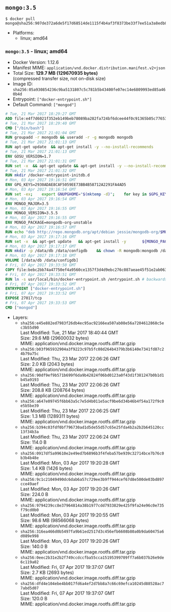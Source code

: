 ## `mongo:3.5`

```console
$ docker pull mongo@sha256:907de372a6de5f17d68514de1115f4b4af3f8373be33f7ee51a3a8edb8653494
```

-	Platforms:
	-	linux; amd64

### `mongo:3.5` - linux; amd64

-	Docker Version: 1.12.6
-	Manifest MIME: `application/vnd.docker.distribution.manifest.v2+json`
-	Total Size: **129.7 MB (129670935 bytes)**  
	(compressed transfer size, not on-disk size)
-	Image ID: `sha256:05a930854236c9ba5131807c5c781b5b43400fe07ec14e6809993ed85a460b4d`
-	Entrypoint: `["docker-entrypoint.sh"]`
-	Default Command: `["mongod"]`

```dockerfile
# Tue, 21 Mar 2017 18:29:27 GMT
ADD file:e4f7d6021f352eb149beb78089ba282fa724bf6dcee44f0c91365b05c77653ee in / 
# Tue, 21 Mar 2017 18:29:40 GMT
CMD ["/bin/bash"]
# Tue, 21 Mar 2017 21:01:04 GMT
RUN groupadd -r mongodb && useradd -r -g mongodb mongodb
# Tue, 21 Mar 2017 21:01:13 GMT
RUN apt-get update 	&& apt-get install -y --no-install-recommends 		jq 		numactl 	&& rm -rf /var/lib/apt/lists/*
# Tue, 21 Mar 2017 21:01:13 GMT
ENV GOSU_VERSION=1.7
# Tue, 21 Mar 2017 21:01:31 GMT
RUN set -x 	&& apt-get update && apt-get install -y --no-install-recommends ca-certificates wget && rm -rf /var/lib/apt/lists/* 	&& wget -O /usr/local/bin/gosu "https://github.com/tianon/gosu/releases/download/$GOSU_VERSION/gosu-$(dpkg --print-architecture)" 	&& wget -O /usr/local/bin/gosu.asc "https://github.com/tianon/gosu/releases/download/$GOSU_VERSION/gosu-$(dpkg --print-architecture).asc" 	&& export GNUPGHOME="$(mktemp -d)" 	&& gpg --keyserver ha.pool.sks-keyservers.net --recv-keys B42F6819007F00F88E364FD4036A9C25BF357DD4 	&& gpg --batch --verify /usr/local/bin/gosu.asc /usr/local/bin/gosu 	&& rm -r "$GNUPGHOME" /usr/local/bin/gosu.asc 	&& chmod +x /usr/local/bin/gosu 	&& gosu nobody true 	&& apt-get purge -y --auto-remove ca-certificates wget
# Tue, 21 Mar 2017 21:01:32 GMT
RUN mkdir /docker-entrypoint-initdb.d
# Mon, 03 Apr 2017 19:16:51 GMT
ENV GPG_KEYS=2930ADAE8CAF5059EE73BB4B58712A2291FA4AD5
# Mon, 03 Apr 2017 19:16:54 GMT
RUN set -ex; 	export GNUPGHOME="$(mktemp -d)"; 	for key in $GPG_KEYS; do 		gpg --keyserver ha.pool.sks-keyservers.net --recv-keys "$key"; 	done; 	gpg --export $GPG_KEYS > /etc/apt/trusted.gpg.d/mongodb.gpg; 	rm -r "$GNUPGHOME"; 	apt-key list
# Mon, 03 Apr 2017 19:16:54 GMT
ENV MONGO_MAJOR=3.5
# Mon, 03 Apr 2017 19:16:55 GMT
ENV MONGO_VERSION=3.5.5
# Mon, 03 Apr 2017 19:16:55 GMT
ENV MONGO_PACKAGE=mongodb-org-unstable
# Mon, 03 Apr 2017 19:16:57 GMT
RUN echo "deb http://repo.mongodb.org/apt/debian jessie/mongodb-org/$MONGO_MAJOR main" > /etc/apt/sources.list.d/mongodb-org.list
# Mon, 03 Apr 2017 19:17:16 GMT
RUN set -x 	&& apt-get update 	&& apt-get install -y 		${MONGO_PACKAGE}=$MONGO_VERSION 		${MONGO_PACKAGE}-server=$MONGO_VERSION 		${MONGO_PACKAGE}-shell=$MONGO_VERSION 		${MONGO_PACKAGE}-mongos=$MONGO_VERSION 		${MONGO_PACKAGE}-tools=$MONGO_VERSION 	&& rm -rf /var/lib/apt/lists/* 	&& rm -rf /var/lib/mongodb 	&& mv /etc/mongod.conf /etc/mongod.conf.orig
# Mon, 03 Apr 2017 19:17:17 GMT
RUN mkdir -p /data/db /data/configdb 	&& chown -R mongodb:mongodb /data/db /data/configdb
# Mon, 03 Apr 2017 19:17:18 GMT
VOLUME [/data/db /data/configdb]
# Fri, 07 Apr 2017 19:33:50 GMT
COPY file:bebc2bb74a47750ef4a9560ce1357f3d4d9ebc276c087aeae45f51e2ab063757 in /usr/local/bin/ 
# Fri, 07 Apr 2017 19:33:51 GMT
RUN ln -s usr/local/bin/docker-entrypoint.sh /entrypoint.sh # backwards compat
# Fri, 07 Apr 2017 19:33:52 GMT
ENTRYPOINT ["docker-entrypoint.sh"]
# Fri, 07 Apr 2017 19:33:52 GMT
EXPOSE 27017/tcp
# Fri, 07 Apr 2017 19:33:53 GMT
CMD ["mongod"]
```

-	Layers:
	-	`sha256:e45e882ed7983f26db4ec95ac92166ea507ab08e56a7204612868c5ec3b55d90`  
		Last Modified: Tue, 21 Mar 2017 18:40:44 GMT  
		Size: 29.6 MB (29600032 bytes)  
		MIME: application/vnd.docker.image.rootfs.diff.tar.gzip
	-	`sha256:b03f965932904a3f9223c97b5fc08d264b4379b3b6140e7341fd87c24b79a75c`  
		Last Modified: Thu, 23 Mar 2017 22:06:26 GMT  
		Size: 2.0 KB (2043 bytes)  
		MIME: application/vnd.docker.image.rootfs.diff.tar.gzip
	-	`sha256:90df9ef9b571b699f6da9b42824f06bd0123a0f43d1f381247b0b1d1b45a9193`  
		Last Modified: Thu, 23 Mar 2017 22:06:26 GMT  
		Size: 208.8 KB (208764 bytes)  
		MIME: application/vnd.docker.image.rootfs.diff.tar.gzip
	-	`sha256:a647e09745f6bb63a5c7e5d4b011e5acf9be6d34b46b4f54a172f9c0e5b5be39`  
		Last Modified: Thu, 23 Mar 2017 22:06:25 GMT  
		Size: 1.3 MB (1289311 bytes)  
		MIME: application/vnd.docker.image.rootfs.diff.tar.gzip
	-	`sha256:b394c03fdf0bf796730ad1d5de55d57c65e25fda4b2a2b2b645120cc13f34b3a`  
		Last Modified: Thu, 23 Mar 2017 22:06:24 GMT  
		Size: 114.0 B  
		MIME: application/vnd.docker.image.rootfs.diff.tar.gzip
	-	`sha256:0917df5a99610e2e49ed7b6896b3f4feba57be939c32714bce7b76c0b3b4b48e`  
		Last Modified: Mon, 03 Apr 2017 19:20:28 GMT  
		Size: 1.4 KB (1426 bytes)  
		MIME: application/vnd.docker.image.rootfs.diff.tar.gzip
	-	`sha256:9c1c21049490dc6dab6a57c729ee3b9ff944cef67d8e500de03bd897cce49aef`  
		Last Modified: Mon, 03 Apr 2017 19:20:26 GMT  
		Size: 224.0 B  
		MIME: application/vnd.docker.image.rootfs.diff.tar.gzip
	-	`sha256:9794239cc8e37964814a38b1977cdd7933829e425f9fa24e96c0e735f79cd0b0`  
		Last Modified: Mon, 03 Apr 2017 19:20:55 GMT  
		Size: 98.6 MB (98566068 bytes)  
		MIME: application/vnd.docker.image.rootfs.diff.tar.gzip
	-	`sha256:316ea466d0b5497fa9b61ed2517d3c456efb6608b80a0b9da60475a6d089e998`  
		Last Modified: Mon, 03 Apr 2017 19:20:26 GMT  
		Size: 140.0 B  
		MIME: application/vnd.docker.image.rootfs.diff.tar.gzip
	-	`sha256:0eec2b31e2b2f749ccdccfba55cca15195399709ff7a6b037b26e9de6c119a02`  
		Last Modified: Fri, 07 Apr 2017 19:37:07 GMT  
		Size: 2.7 KB (2693 bytes)  
		MIME: application/vnd.docker.image.rootfs.diff.tar.gzip
	-	`sha256:dfd4e104ebe4bb017fd6a4ef2d7bb8a7c66c69efca10245d88528ac77abd5d07`  
		Last Modified: Fri, 07 Apr 2017 19:37:07 GMT  
		Size: 120.0 B  
		MIME: application/vnd.docker.image.rootfs.diff.tar.gzip
